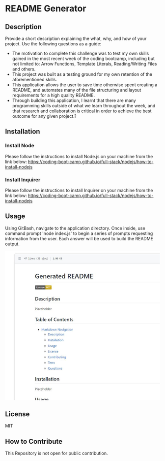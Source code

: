 # README Generator

## Description

Provide a short description explaining the what, why, and how of your project. Use the following questions as a guide:

- The motivation to complete this challenge was to test my own skills gained in the most recent week of the coding bootcamp, including but not limited to: Arrow Functions, Template Literals, Reading/Writing Files and others.
- This project was built as a testing ground for my own retention of the aforementioned skills.
- This application allows the user to save time otherwise spent creating a README, and automates many of the file structuring and layout requirements for a high quality README.
- Through building this application, I learnt that there are many programming skills outside of what we learn throughout the week, and that research and collaboration is critical in order to achieve the best outcome for any given project.?

## Installation
### Install Node
Please follow the instructions to install Node.js on your machine from the link below:
https://coding-boot-camp.github.io/full-stack/nodejs/how-to-install-nodejs

### Install Inquirer
Please follow the instructions to install Inquirer on your machine from the link below:
https://coding-boot-camp.github.io/full-stack/nodejs/how-to-install-nodejs

## Usage

Using GitBash, navigate to the application directory. Once inside, use command prompt 'node index.js' to begin a series of prompts requesting information from the user. Each answer will be used to build the README output.

![screenshot](/assets/application-screenshot.JPG)

## License

MIT

## How to Contribute

This Repository is not open for public contribution.
